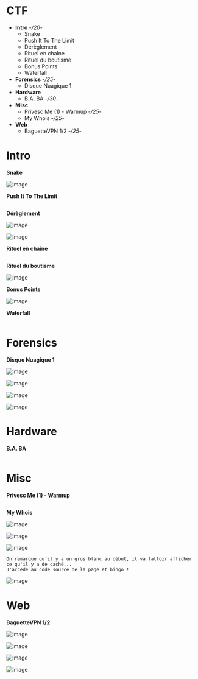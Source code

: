 # CTF
* **Intro** -*/20*-
  * Snake
  * Push It To The Limit
  * Dérèglement
  * Rituel en chaîne
  * Rituel du boutisme
  * Bonus Points
  * Waterfall
* **Forensics** -*/25*-
  * Disque Nuagique 1
* **Hardware** 
  * B.A. BA -*/30*-
* **Misc** 
  * Privesc Me (1) - Warmup -*/25*-
  * My Whois -*/25*-
* **Web**
  * BaguetteVPN 1/2 -*/25*-


# Intro
**Snake**

![image](https://user-images.githubusercontent.com/80531900/116915388-3b75cd00-ac4c-11eb-8612-2565bf8d53f1.png)

**Push It To The Limit**
```
```

**Dérèglement**

![image](https://user-images.githubusercontent.com/80531900/116919280-56970b80-ac51-11eb-84a8-96c241b925b4.png)

![image](https://user-images.githubusercontent.com/80531900/116919344-6d3d6280-ac51-11eb-8d96-2e46b77accf7.png)

**Rituel en chaîne**
```
```

**Rituel du boutisme**

![image](https://user-images.githubusercontent.com/80531900/116914535-251b4180-ac4b-11eb-9b1d-357b58d085ba.png)

**Bonus Points**

![image](https://user-images.githubusercontent.com/80531900/116914224-bccc6000-ac4a-11eb-8adf-d15d09d30b49.png)

**Waterfall**
```
```

# Forensics
**Disque Nuagique 1**

![image](https://user-images.githubusercontent.com/80531900/116912663-cead0380-ac48-11eb-8e0b-a1a294282e4d.png)

![image](https://user-images.githubusercontent.com/80531900/116913970-6ced9900-ac4a-11eb-9c41-b7e5b8d4dc2e.png)

![image](https://user-images.githubusercontent.com/80531900/116913993-75de6a80-ac4a-11eb-90ec-a49c3fb5f6cb.png)

![image](https://user-images.githubusercontent.com/80531900/116914071-90184880-ac4a-11eb-8356-bdba311ccb9d.png)


# Hardware
**B.A. BA**
```
```

# Misc
**Privesc Me (1) - Warmup** 
```
```

**My Whois**

![image](https://user-images.githubusercontent.com/80531900/116915100-e33ecb00-ac4b-11eb-9ef4-e623b408750a.png)

![image](https://user-images.githubusercontent.com/80531900/116915142-ee91f680-ac4b-11eb-9ac9-7d1a276f52ac.png)

![image](https://user-images.githubusercontent.com/80531900/116915024-caceb080-ac4b-11eb-9699-6d21ccf12a92.png)

```
On remarque qu'il y a un gros blanc au début, il va falloir afficher ce qu'il y a de caché...
J'accède au code source de la page et bingo !
```

![image](https://user-images.githubusercontent.com/80531900/116914952-b5f21d00-ac4b-11eb-8ab8-e02ac8a1376c.png)


# Web
**BaguetteVPN 1/2**

![image](https://user-images.githubusercontent.com/80531900/116919524-b097d100-ac51-11eb-8dbf-0bc21b9fd1b5.png)

![image](https://user-images.githubusercontent.com/80531900/116919474-9958e380-ac51-11eb-9e72-a9ed5e3e5567.png)

![image](https://user-images.githubusercontent.com/80531900/116919618-d1602680-ac51-11eb-8b55-02c12884faf8.png)

![image](https://user-images.githubusercontent.com/80531900/116919654-de7d1580-ac51-11eb-960f-369c2a31facd.png)
